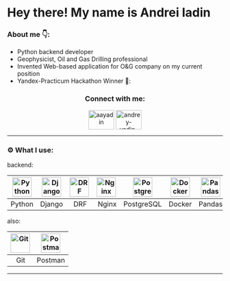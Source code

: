 # Hey there! My name is Andrei Iadin

### About me 👇:
- Python backend developer
- Geophysicist, Oil and Gas Drilling professional
- Invented Web-based application for O&G company on my current position
- Yandex-Practicum Hackathon Winner 🥇:

<h3 align="center">Connect with me:</h3>
<p align="center">
<a href="https://t.me/aayadin" target="blank"><img align="center" src="https://www.svgrepo.com/show/354443/telegram.svg" alt="aayadin" height="45" width="60" /></a>   <a href="https://www.linkedin.com/in/andrey-yadin-42838774/" target="blank"><img align="center" src="https://cdn.jsdelivr.net/gh/devicons/devicon/icons/linkedin/linkedin-original.svg" alt="andrey-yadin-42838774" height="45" width="60" /></a>
</p>

---

### :gear: What I use:

backend:  

| <a href="https://www.python.org/" target="_blank" rel="noreferrer"><img width="45" height="45" alt="Python" src="https://cdn.jsdelivr.net/gh/devicons/devicon/icons/python/python-original.svg" /></a> | <a href="https://www.djangoproject.com/" target="_blank" rel="noreferrer"><img width="45" height="45" alt="Django" src="https://cdn.jsdelivr.net/gh/devicons/devicon/icons/django/django-plain.svg" /></a> | <a href="https://www.django-rest-framework.org/" target="_blank" rel="noreferrer"><img width="45" height="45" alt="DRF" src="https://icon.icepanel.io/Technology/svg/Django-REST.svg" /></a> | <a href="https://nginx.org/" target="_blank" rel="noreferrer"><img width="45" height="45" alt="Nginx" src="https://cdn.jsdelivr.net/gh/devicons/devicon/icons/nginx/nginx-original.svg" /></a> | <a href="https://www.postgresql.org/" target="_blank" rel="noreferrer"><img width="45" height="45" alt="PostgreSQL" src="https://cdn.jsdelivr.net/gh/devicons/devicon/icons/postgresql/postgresql-original.svg" /></a> | <a href="https://www.docker.com/" target="_blank" rel="noreferrer"><img width="45" height="45" alt="Docker" src="https://cdn.jsdelivr.net/gh/devicons/devicon/icons/docker/docker-original.svg" /></a> | <a href="https://pandas.pydata.org/" target="_blank" rel="noreferrer"><img width="45" height="45" alt="Pandas" src="https://cdn.jsdelivr.net/gh/devicons/devicon/icons/pandas/pandas-original.svg" /></a> |
| --- | --- | --- | --- | --- | --- | --- |
| Python | Django | &nbsp;&nbsp;DRF | &nbsp;Nginx | PostgreSQL | Docker | Pandas |


also:  

| <a href="https://git-scm.com/" target="_blank" rel="noreferrer"><img width="45" height="45" alt="Git" src="https://cdn.jsdelivr.net/gh/devicons/devicon/icons/git/git-plain.svg" /></a> | <a href="https://www.postman.com/" target="_blank" rel="noreferrer"><img width="45" height="45" alt="Postman" src="https://simpleicons.org/icons/postman.svg" /></a> |
| --- | --- |
| &nbsp;&nbsp;&nbsp;Git | Postman |

___
